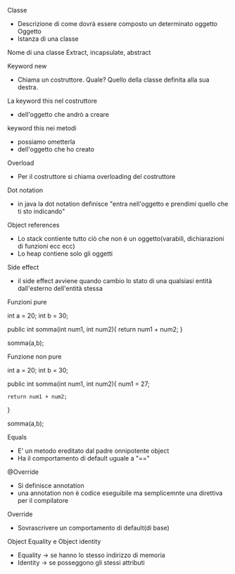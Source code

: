 Classe
- Descrizione di come dovrà essere composto un determinato oggetto
Oggetto
- Istanza di una classe

Nome di una classe
Extract, incapsulate, abstract

Keyword new
- Chiama un costruttore. Quale? Quello della classe definita alla sua destra.

La keyword this nel costruttore
- dell'oggetto che andrò a creare

keyword this nei metodi
- possiamo ometterla
- dell'oggetto che ho creato

Overload
- Per il costruttore si chiama overloading del costruttore

Dot notation
- in java la dot notation definisce "entra nell'oggetto e prendimi quello che ti sto indicando"


Object references
- Lo stack contiente tutto ciò che non è un oggetto(varabili, dichiarazioni di funzioni ecc ecc)
- Lo heap contiene solo gli oggetti

Side effect
- il side effect avviene quando cambio lo stato di una qualsiasi entità dall'esterno dell'entità stessa

Funzioni pure

int a = 20;
int b = 30;

public int somma(int num1, int num2){
    return num1 + num2;
}

somma(a,b);

Funzione non pure

int a = 20;
int b = 30;

public int somma(int num1, int num2){
    num1 = 27;

    return num1 + num2;
}

somma(a,b);

Equals
- E' un metodo ereditato dal padre onnipotente object
- Ha il comportamento di default uguale a "=="


@Override
- Si definisce annotation
- una annotation non è codice eseguibile ma semplicemnte una direttiva per il compilatore

Override
- Sovrascrivere un comportamento di default(di base)

Object Equality e Object identity
- Equality -> se hanno lo stesso indirizzo di memoria 
- Identity -> se posseggono gli stessi attributi